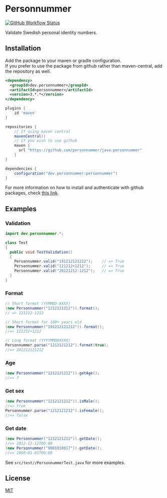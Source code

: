 # Personnummer

[![GitHub Workflow Status](https://img.shields.io/github/actions/workflow/status/personnummer/java/test.yml?branch=master)](https://github.com/personnummer/java/actions)

Validate Swedish personal identity numbers.

## Installation

Add the package to your maven or gradle configuration.  
If you prefer to use the package from github rather than maven-central,
add the repository as well.

```xml
<dependency>
  <groupId>dev.personnummer</groupId>
  <artifactId>personnummer</artifactId>
  <version>3.*.*</version>
</dependency> 
```

```groovy
plugins {
    id 'maven'
}

repositories {
    // If using maven central
    mavenCentral()
    // If you wish to use github
    maven {
      url "https://github.com/personnummer/java:personnummer"
    }
}

dependencies {
    configuration("dev.personnummer:personnummer")
}
```

For more information on how to install and authenticate with github packages, check [this link](https://help.github.com/en/packages/using-github-packages-with-your-projects-ecosystem/configuring-apache-maven-for-use-with-github-packages).

## Examples

### Validation

```java
import dev.personnummer.*;

class Test 
{
  public void TestValidation() 
  {
    Personnummer.valid("191212121212");    // => True
    Personnummer.valid("121212+1212");     // => True
    Personnummer.valid("20121212-1212");   // => True
  }
}
```

### Format

```java
// Short format (YYMMDD-XXXX)
(new Personnummer("1212121212")).format();
// => 121212-1212

// Short format for 100+ years old
(new Personnummer("191212121212")).format();
//=> 121212+1212

// Long format (YYYYMMDDXXXX)
Personnummer.parse("1212121212").format(true);
//=> 201212121212
```

### Age

```java
(new Personnummer("1212121212")).getAge();
//=> 7
```

### Get sex

```java
(new Personnummer("1212121212")).isMale();
//=> true
Personnummer.parse("1212121212").isFemale();
//=> false
```

### Get date

```java
(new Personnummer("1212121212")).getDate();
//=> 2012-12-12T00:00
(new Personnummer("9001010017")).getDate();
//=> 1990-01-01T00:00
```

See `src/test//PersonnummerTest.java` for more examples.

## License

[MIT](https://github.com/personnummer/java/blob/master/LICENSE)
